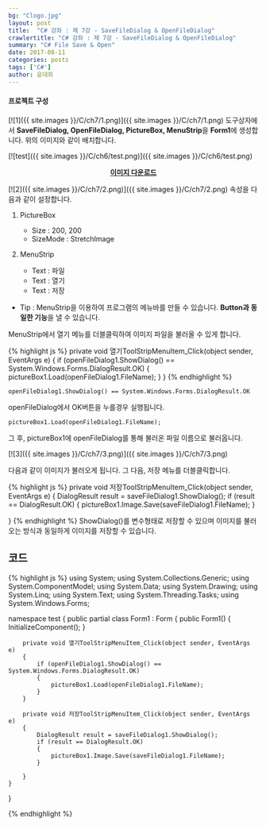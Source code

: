 ```yaml
---
bg: "Clogo.jpg"
layout: post
title:  "C# 강좌 : 제 7강 - SaveFileDialog & OpenFileDialog"
crawlertitle: "C# 강좌 : 제 7강 - SaveFileDialog & OpenFileDialog"
summary: "C# File Save & Open"
date: 2017-08-11
categories: posts
tags: ['C#']
author: 윤대희
---
```

#### 프로젝트 구성 ####
[![1]({{ site.images }}/C/ch7/1.png)]({{ site.images }}/C/ch7/1.png)
도구상자에서 **SaveFileDialog, OpenFileDialog, PictureBox, MenuStrip**을 **Form1**에 생성합니다. 위의 이미지와 같이 배치합니다.


[![test]({{ site.images }}/C/ch6/test.png)]({{ site.images }}/C/ch6/test.png)
<a href="https://drive.google.com/file/d/0B4mfyOc47NkcQTFaQU5JRll1YUk/view?usp=sharing" target="_blank">**<center>이미지 다운로드</center>**</a>



[![2]({{ site.images }}/C/ch7/2.png)]({{ site.images }}/C/ch7/2.png)
속성을 다음과 같이 설정합니다.


1. PictureBox

	* Size : 200, 200
	* SizeMode : StretchImage
	
	
2. MenuStrip

	* Text : 파일
	* Text : 열기
	* Text : 저장
	
	

- Tip : MenuStrip을 이용하여 프로그램의 메뉴바를 만들 수 있습니다. **Button과 동일한 기능**을 낼 수 있습니다.


MenuStrip에서 열기 메뉴를 더블클릭하여 이미지 파일을 불러올 수 있게 합니다.

{% highlight js %}
private void 열기ToolStripMenuItem_Click(object sender, EventArgs e)
{
  if (openFileDialog1.ShowDialog() == System.Windows.Forms.DialogResult.OK)
  {
    pictureBox1.Load(openFileDialog1.FileName);
  }
}
{% endhighlight %}

	openFileDialog1.ShowDialog() == System.Windows.Forms.DialogResult.OK


openFileDialog에서 OK버튼을 누를경우 실행됩니다. 

    pictureBox1.Load(openFileDialog1.FileName);

그 후, pictureBox1에 openFileDialog를 통해 불러온 파일 이름으로 불러옵니다. 


[![3]({{ site.images }}/C/ch7/3.png)]({{ site.images }}/C/ch7/3.png)

다음과 같이 이미지가 불러오게 됩니다. 그 다음, 저장 메뉴를 더블클릭합니다.

{% highlight js %}
private void 저장ToolStripMenuItem_Click(object sender, EventArgs e)
{
    DialogResult result = saveFileDialog1.ShowDialog();
    if (result == DialogResult.OK)
    {
        pictureBox1.Image.Save(saveFileDialog1.FileName);
    }

}
{% endhighlight %}
ShowDialog()를 변수형태로 저장할 수 있으며 이미지를 불러오는 방식과 동일하게 이미지를 저장할 수 있습니다.


## 코드 ##

{% highlight js %}
using System;
using System.Collections.Generic;
using System.ComponentModel;
using System.Data;
using System.Drawing;
using System.Linq;
using System.Text;
using System.Threading.Tasks;
using System.Windows.Forms;

namespace test
{
    public partial class Form1 : Form
    {
        public Form1()
        {
            InitializeComponent();
        }

        private void 열기ToolStripMenuItem_Click(object sender, EventArgs e)
        {
            if (openFileDialog1.ShowDialog() == System.Windows.Forms.DialogResult.OK)
            {
                pictureBox1.Load(openFileDialog1.FileName);
            }
        }

        private void 저장ToolStripMenuItem_Click(object sender, EventArgs e)
        {
            DialogResult result = saveFileDialog1.ShowDialog();
            if (result == DialogResult.OK)
            {
                pictureBox1.Image.Save(saveFileDialog1.FileName);
            }

        }
    }
}

{% endhighlight %}
